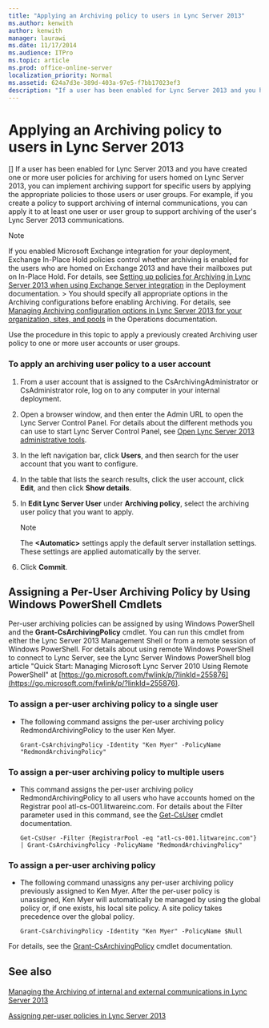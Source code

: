 ```yaml
---
title: "Applying an Archiving policy to users in Lync Server 2013"
ms.author: kenwith
author: kenwith
manager: laurawi
ms.date: 11/17/2014
ms.audience: ITPro
ms.topic: article
ms.prod: office-online-server
localization_priority: Normal
ms.assetid: 624a7d3e-389d-403a-97e5-f7bb17023ef3
description: "If a user has been enabled for Lync Server 2013 and you have created one or more user policies for archiving for users homed on Lync Server 2013, you can implement archiving support for specific users by applying the appropriate policies to those users or user groups. For example, if you create a policy to support archiving of internal communications, you can apply it to at least one user or user group to support archiving of the user's Lync Server 2013 communications."
---
```


# Applying an Archiving policy to users in Lync Server 2013
[]
If a user has been enabled for Lync Server 2013 and you have created one or more user policies for archiving for users homed on Lync Server 2013, you can implement archiving support for specific users by applying the appropriate policies to those users or user groups. For example, if you create a policy to support archiving of internal communications, you can apply it to at least one user or user group to support archiving of the user's Lync Server 2013 communications.
  
> [!NOTE]
> If you enabled Microsoft Exchange integration for your deployment, Exchange In-Place Hold policies control whether archiving is enabled for the users who are homed on Exchange 2013 and have their mailboxes put on In-Place Hold. For details, see [Setting up policies for Archiving in Lync Server 2013 when using Exchange Server integration](setting-up-policies-for-archiving-when-using-exchange-server-integration.md) in the Deployment documentation. > You should specify all appropriate options in the Archiving configurations before enabling Archiving. For details, see [Managing Archiving configuration options in Lync Server 2013 for your organization, sites, and pools](managing-archiving-configuration-options-for-your-organization-sites-and-pools.md) in the Operations documentation. 
  
Use the procedure in this topic to apply a previously created Archiving user policy to one or more user accounts or user groups.
  
### To apply an archiving user policy to a user account

1. From a user account that is assigned to the CsArchivingAdministrator or CsAdministrator role, log on to any computer in your internal deployment.
    
2. Open a browser window, and then enter the Admin URL to open the Lync Server Control Panel. For details about the different methods you can use to start Lync Server Control Panel, see [Open Lync Server 2013 administrative tools](open-lync-server-administrative-tools.md).
    
3. In the left navigation bar, click **Users**, and then search for the user account that you want to configure. 
    
4. In the table that lists the search results, click the user account, click **Edit**, and then click **Show details**.
    
5. In **Edit Lync Server User** under **Archiving policy**, select the archiving user policy that you want to apply.
    
    > [!NOTE]
    > The **\<Automatic\>** settings apply the default server installation settings. These settings are applied automatically by the server. 
  
6. Click **Commit**.
    
## Assigning a Per-User Archiving Policy by Using Windows PowerShell Cmdlets

Per-user archiving policies can be assigned by using Windows PowerShell and the **Grant-CsArchivingPolicy** cmdlet. You can run this cmdlet from either the Lync Server 2013 Management Shell or from a remote session of Windows PowerShell. For details about using remote Windows PowerShell to connect to Lync Server, see the Lync Server Windows PowerShell blog article "Quick Start: Managing Microsoft Lync Server 2010 Using Remote PowerShell" at [https://go.microsoft.com/fwlink/p/?linkId=255876](https://go.microsoft.com/fwlink/p/?linkId=255876).
  
### To assign a per-user archiving policy to a single user

- The following command assigns the per-user archiving policy RedmondArchivingPolicy to the user Ken Myer.
    
  ```
  Grant-CsArchivingPolicy -Identity "Ken Myer" -PolicyName "RedmondArchivingPolicy"
  ```

### To assign a per-user archiving policy to multiple users

- This command assigns the per-user archiving policy RedmondArchivingPolicy to all users who have accounts homed on the Registrar pool atl-cs-001.litwareinc.com. For details about the Filter parameter used in this command, see the [Get-CsUser](get-csuser.md) cmdlet documentation. 
    
  ```
  Get-CsUser -Filter {RegistrarPool -eq "atl-cs-001.litwareinc.com"} | Grant-CsArchivingPolicy -PolicyName "RedmondArchivingPolicy"
  
  ```

### To assign a per-user archiving policy

- The following command unassigns any per-user archiving policy previously assigned to Ken Myer. After the per-user policy is unassigned, Ken Myer will automatically be managed by using the global policy or, if one exists, his local site policy. A site policy takes precedence over the global policy.
    
  ```
  Grant-CsArchivingPolicy -Identity "Ken Myer" -PolicyName $Null
  ```

For details, see the [Grant-CsArchivingPolicy](grant-csarchivingpolicy.md) cmdlet documentation. 
  
## See also

#### 

[Managing the Archiving of internal and external communications in Lync Server 2013](managing-the-archiving-of-internal-and-external-communications.md)
  
[Assigning per-user policies in Lync Server 2013](assigning-per-user-policies.md)

